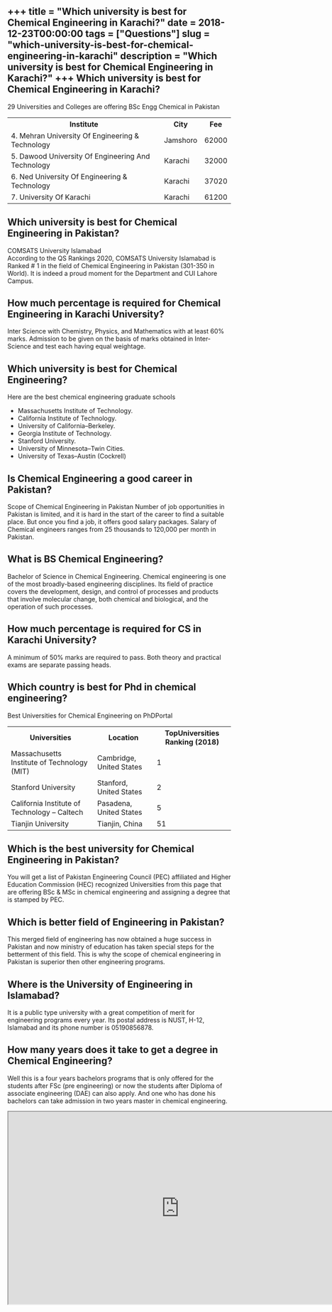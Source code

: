 +++
title = "Which university is best for Chemical Engineering in Karachi?"
date = 2018-12-23T00:00:00
tags = ["Questions"]
slug = "which-university-is-best-for-chemical-engineering-in-karachi"
description = "Which university is best for Chemical Engineering in Karachi?"
+++
Which university is best for Chemical Engineering in Karachi?
-------------------------------------------------------------

29 Universities and Colleges are offering BSc Engg Chemical in Pakistan

<table><tr><th>Institute</th><th>City</th><th>Fee</th></tr><tr><td>4. Mehran University Of Engineering &amp; Technology</td><td>Jamshoro</td><td>62000</td></tr><tr><td>5. Dawood University Of Engineering And Technology</td><td>Karachi</td><td>32000</td></tr><tr><td>6. Ned University Of Engineering &amp; Technology</td><td>Karachi</td><td>37020</td></tr><tr><td>7. University Of Karachi</td><td>Karachi</td><td>61200</td></tr></table>

Which university is best for Chemical Engineering in Pakistan?
--------------------------------------------------------------

COMSATS University Islamabad  
According to the QS Rankings 2020, COMSATS University Islamabad is Ranked # 1 in the field of Chemical Engineering in Pakistan (301-350 in World). It is indeed a proud moment for the Department and CUI Lahore Campus.

How much percentage is required for Chemical Engineering in Karachi University?
-------------------------------------------------------------------------------

Inter Science with Chemistry, Physics, and Mathematics with at least 60% marks. Admission to be given on the basis of marks obtained in Inter-Science and test each having equal weightage.

Which university is best for Chemical Engineering?
--------------------------------------------------

Here are the best chemical engineering graduate schools

- Massachusetts Institute of Technology.
- California Institute of Technology.
- University of California–Berkeley.
- Georgia Institute of Technology.
- Stanford University.
- University of Minnesota–Twin Cities.
- University of Texas–Austin (Cockrell)

Is Chemical Engineering a good career in Pakistan?
--------------------------------------------------

Scope of Chemical Engineering in Pakistan Number of job opportunities in Pakistan is limited, and it is hard in the start of the career to find a suitable place. But once you find a job, it offers good salary packages. Salary of Chemical engineers ranges from 25 thousands to 120,000 per month in Pakistan.

What is BS Chemical Engineering?
--------------------------------

Bachelor of Science in Chemical Engineering. Chemical engineering is one of the most broadly-based engineering disciplines. Its field of practice covers the development, design, and control of processes and products that involve molecular change, both chemical and biological, and the operation of such processes.

How much percentage is required for CS in Karachi University?
-------------------------------------------------------------

A minimum of 50% marks are required to pass. Both theory and practical exams are separate passing heads.

Which country is best for Phd in chemical engineering?
------------------------------------------------------

Best Universities for Chemical Engineering on PhDPortal

<table><tr><th>Universities</th><th>Location</th><th>TopUniversities Ranking (2018)</th></tr><tr><td>Massachusetts Institute of Technology (MIT)</td><td>Cambridge, United States</td><td>1</td></tr><tr><td>Stanford University</td><td>Stanford, United States</td><td>2</td></tr><tr><td>California Institute of Technology – Caltech</td><td>Pasadena, United States</td><td>5</td></tr><tr><td>Tianjin University</td><td>Tianjin, China</td><td>51</td></tr></table>

Which is the best university for Chemical Engineering in Pakistan?
------------------------------------------------------------------

You will get a list of Pakistan Engineering Council (PEC) affiliated and Higher Education Commission (HEC) recognized Universities from this page that are offering BSc &amp; MSc in chemical engineering and assigning a degree that is stamped by PEC.

Which is better field of Engineering in Pakistan?
-------------------------------------------------

This merged field of engineering has now obtained a huge success in Pakistan and now ministry of education has taken special steps for the betterment of this field. This is why the scope of chemical engineering in Pakistan is superior then other engineering programs.

Where is the University of Engineering in Islamabad?
----------------------------------------------------

It is a public type university with a great competition of merit for engineering programs every year. Its postal address is NUST, H-12, Islamabad and its phone number is 05190856878.

How many years does it take to get a degree in Chemical Engineering?
--------------------------------------------------------------------

Well this is a four years bachelors programs that is only offered for the students after FSc (pre engineering) or now the students after Diploma of associate engineering (DAE) can also apply. And one who has done his bachelors can take admission in two years master in chemical engineering.

<iframe allow="accelerometer; autoplay; clipboard-write; encrypted-media; gyroscope; picture-in-picture" allowfullscreen="" class="__youtube_prefs__  epyt-is-override  no-lazyload" data-no-lazy="1" data-origheight="433" data-origwidth="770" data-skipgform_ajax_framebjll="" height="433" id="_ytid_69454" loading="lazy" src="https://www.youtube.com/embed/zHzrqtPMbVs?enablejsapi=1&autoplay=0&cc_load_policy=0&cc_lang_pref=&iv_load_policy=1&loop=0&modestbranding=0&rel=1&fs=1&playsinline=0&autohide=2&theme=dark&color=red&controls=1&" title="YouTube player" width="770"></iframe>